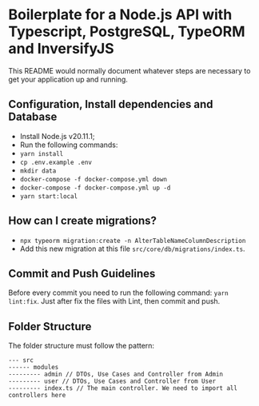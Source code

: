 # Boilerplate for a Node.js API with Typescript, PostgreSQL, TypeORM and InversifyJS

This README would normally document whatever steps are necessary to get your application up and running.


## Configuration, Install dependencies and Database

- Install Node.js v20.11.1;
- Run the following commands:
- `yarn install`
- `cp .env.example .env`
- `mkdir data`
- `docker-compose -f docker-compose.yml down`
- `docker-compose -f docker-compose.yml up -d`
- `yarn start:local`


## How can I create migrations?

- `npx typeorm migration:create -n AlterTableNameColumnDescription`
- Add this new migration at this file `src/core/db/migrations/index.ts`.


## Commit and Push Guidelines

Before every commit you need to run the following command: `yarn lint:fix`. Just after fix the files with Lint, then commit and push.


## Folder Structure

The folder structure must follow the pattern:
```
--- src
------ modules
--------- admin // DTOs, Use Cases and Controller from Admin
--------- user // DTOs, Use Cases and Controller from User
--------- index.ts // The main controller. We need to import all controllers here
```
